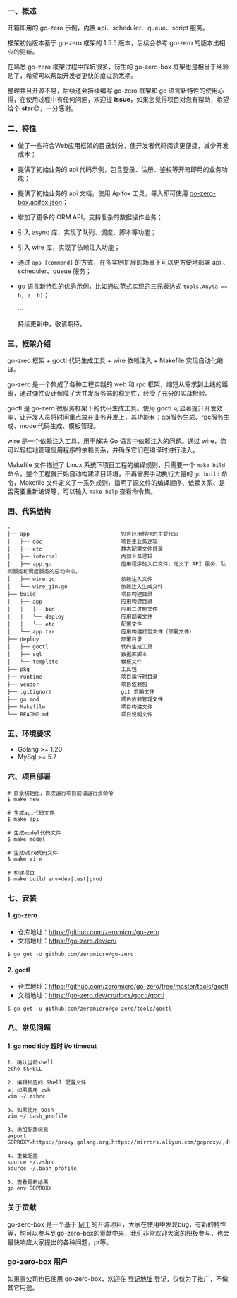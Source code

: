 ### 一、概述

开箱即用的 go-zero 示例，内置 api、scheduler、queue、script 服务。

框架初始版本基于 go-zero 框架的 1.5.5 版本，后续会参考 go-zero 的版本出相应的更新。

在熟悉 go-zero 框架过程中踩坑很多，衍生的 go-zero-box 框架也是相当于经验贴了，希望可以帮助开发者更快的度过熟悉期。

整理并且开源不易，后续还会持续编写 go-zero 框架和 go 语言新特性的使用心得，在使用过程中有任何问题，欢迎提 **issue**，如果您觉得项目对您有帮助，希望给个 **star**😊，十分感谢。

### 二、特性

- 做了一些符合Web应用框架的目录划分，使开发者代码阅读更便捷，减少开发成本；
- 提供了初始业务的 api 代码示例，包含登录、注册、鉴权等开箱即用的业务功能；
- 提供了初始业务的 api 文档，使用 Apifox 工具，导入即可使用 [go-zero-box.apifox.json](https://github.com/prf16/go-zero-box/blob/main/go-zero-box.apifox.json)；
- 增加了更多的 ORM API，支持复杂的数据操作业务；
- 引入 asynq 库，实现了队列、调度、脚本等功能；
- 引入 wire 库，实现了依赖注入功能；
- 通过 ```app [command]``` 的方式，在多实例扩展的场景下可以更方便地部署 api 、scheduler、queue 服务；
- go 语言新特性的优秀示例，比如通过范式实现的三元表达式 ```tools.Any(a == b, a, b)```；


    ···

    持续更新中，敬请期待。

### 三、框架介绍

go-zreo 框架 + goctl 代码生成工具 + wire 依赖注入 + Makefile 实现自动化编译。

go-zero 是一个集成了各种工程实践的 web 和 rpc 框架，缩短从需求到上线的距离，通过弹性设计保障了大并发服务端的稳定性，经受了充分的实战检验。

goctl 是 go-zero 微服务框架下的代码生成工具。使用 goctl 可显著提升开发效率，让开发人员将时间重点放在业务开发上，其功能有：api服务生成、rpc服务生成、model代码生成、模板管理。

wire 是一个依赖注入工具，用于解决 Go 语言中依赖注入的问题。通过 wire，您可以轻松地管理应用程序的依赖关系，并确保它们在编译时进行注入。

Makefile 文件描述了 Linux 系统下项目工程的编译规则，只需要一个 `make bild` 命令，整个工程就开始自动构建项目环境，不再需要手动执行大量的 `go build` 命令，Makefile 文件定义了一系列规则，指明了源文件的编译顺序、依赖关系、是否需要重新编译等，可以输入 `make help` 查看命令集。

### 四、代码结构

```text
.
├── app                             包含应用程序的主要代码
│   ├── doc                         项目主业务逻辑
│   ├── etc                         静态配置文件目录
│   ├── internal                    内部业务逻辑
│   ├── app.go                      应用程序的入口文件，定义了 API 服务、队列服务和调度服务的启动命令。
│   ├── wire.go                     依赖注入文件
│   └── wire_gin.go                 依赖注入生成文件
├── build                           项目构建目录
│   ├── app                         应用构建目录  
│   │   ├── bin                     应用二进制文件
│   │   └── deploy                  应用部署文件                 
│   │   └── etc                     配置文件         
│   └── app.tar                     应用构建打包文件（部署文件）         
├── deploy                          部署目录
│   ├── goctl                       代码生成工具                       
│   ├── sql                         数据库脚本
│   └── template                    模板文件 
├── pkg                             工具包
├── runtime                         项目运行时目录
├── vendor                          项目依赖包
├── .gitignore                      git 忽略文件
├── go.mod                          项目依赖管理文件
├── Makefile                        项目构建文件
└── README.md                       项目说明文件
```

### 五、环境要求
- Golang >= 1.20
- MySql >= 5.7

### 六、项目部署
```shell
# 目录初始化，首次运行项目前请运行该命令
$ make new

# 生成api代码文件
$ make api

# 生成model代码文件
$ make model

# 生成wire代码文件
$ make wire

# 构建项目
$ make build env=dev|test|prod

```

### 七、安装
#### 1. go-zero
- 仓库地址：https://github.com/zeromicro/go-zero
- 文档地址：https://go-zero.dev/cn/

```shell
$ go get -u github.com/zeromicro/go-zero
```

#### 2. goctl
- 仓库地址：https://github.com/zeromicro/go-zero/tree/master/tools/goctl
- 文档地址：https://go-zero.dev/cn/docs/goctl/goctl

```shell
$ go get -u github.com/zeromicro/go-zero/tools/goctl
```

### 八、常见问题
#### 1. go mod tidy 超时 i/o timeout
```
1. 确认当前shell
echo $SHELL

2. 编辑相应的 Shell 配置文件
a. 如果使用 zsh
vim ~/.zshrc

a. 如果使用 bash
vim ~/.bash_profile

3. 添加配置信息
export GOPROXY=https://proxy.golang.org,https://mirrors.aliyun.com/goproxy/,direct

4. 重载配置
source ~/.zshrc
source ~/.bash_profile

5. 查看更新结果
go env GOPROXY
```

### 关于贡献

go-zero-box 是一个基于 [MIT](https://github.com/prf16/go-zero-box/blob/main/LICENSE) 的开源项目，大家在使用中发现bug，有新的特性等，均可以参与到go-zero-box的贡献中来，我们非常欢迎大家的积极参与，也会最快响应大家提出的各种问题，pr等。

### go-zero-box 用户

如果贵公司也已使用 go-zero-box，欢迎在 [登记地址](https://github.com/prf16/go-zero-box/issues/1) 登记，仅仅为了推广，不做其它用途。

